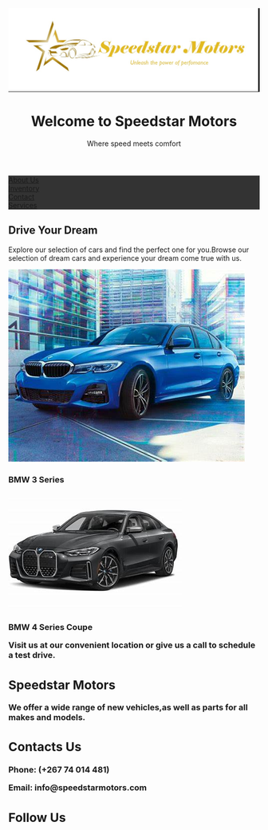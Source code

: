 <DOCTYPE html>
<html lang="en">
<head>
  <img src="logo1.jpg">
  <title></title>
</head>
  <body>
<header>
  <h1>Welcome to Speedstar Motors</h1>
  <p>Where speed meets comfort</p>
<nav>
  <style>
ul {
  list-style-type: none;
  margin: 0;
  padding:0;
  overflow: hidden;
  background-color: #333333;
}

li {
  float:left;
}

li a {
  display: block;
  color: white;
  text-align: center;
  padding: 16px;
  text-decoration: none;
}

li a:hover {
  background-color: #111111;
}
</style>
</nav>  
</header>
<ul>
  <li><a href="About.html">About Us</a></li>
  <li><a href="Inventory">Inventory</a></li>
  <li><a href="#contact">Contact</a></li>
  <li><a href="Services.html">Services</a></li>
</ul>
<main>
  <h2>Drive Your Dream</h2>
  <p>Explore our selection of cars and find the perfect one for you.Browse our selection of dream cars and experience your dream come true with us.</p>
</main>
  <img src="car1.jpg" alt="A new car from Speedstar Motors">
  <h3>BMW 3 Series</h3>
  <img src="car3.jpg" alt= "A new car from Speedstar Motors">
    <h3>BMW 4 Series Coupe</>
  <p>Visit us at our convenient location or give us a call to schedule a test drive.</p>
  <footer>
    <section>
      <h2> Speedstar Motors</h2>
      <p>We offer a wide range of new vehicles,as well as parts for all makes and models.</p>
    <h2>Contacts Us</h2>
    <p>Phone: (+267 74 014 481)</p>
    <p>Email: info@speedstarmotors.com</p>
    <h2>Follow Us</h2>
    <ul>
      <li><a href=https://www.facebook.com/speedstarmotors</a></li>
        <li><a href=https://www.instagram.com/speedstarmotors</a></li>
    </ul>
        </section>
  </footer>
    </body>
</html>
  
